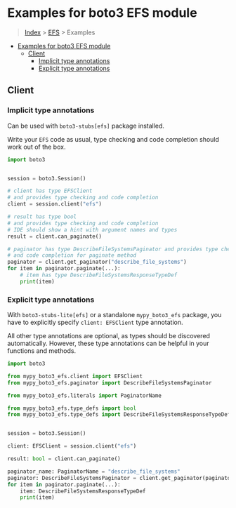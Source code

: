 <a id="examples-for-boto3-efs-module"></a>

# Examples for boto3 EFS module

> [Index](../README.md) > [EFS](./README.md) > Examples

- [Examples for boto3 EFS module](#examples-for-boto3-efs-module)
  - [Client](#client)
    - [Implicit type annotations](#implicit-type-annotations)
    - [Explicit type annotations](#explicit-type-annotations)

<a id="client"></a>

## Client

<a id="implicit-type-annotations"></a>

### Implicit type annotations

Can be used with `boto3-stubs[efs]` package installed.

Write your `EFS` code as usual, type checking and code completion should work
out of the box.

```python
import boto3


session = boto3.Session()

# client has type EFSClient
# and provides type checking and code completion
client = session.client("efs")

# result has type bool
# and provides type checking and code completion
# IDE should show a hint with argument names and types
result = client.can_paginate()

# paginator has type DescribeFileSystemsPaginator and provides type checking
# and code completion for paginate method
paginator = client.get_paginator("describe_file_systems")
for item in paginator.paginate(...):
    # item has type DescribeFileSystemsResponseTypeDef
    print(item)
```

<a id="explicit-type-annotations"></a>

### Explicit type annotations

With `boto3-stubs-lite[efs]` or a standalone `mypy_boto3_efs` package, you have
to explicitly specify `client: EFSClient` type annotation.

All other type annotations are optional, as types should be discovered
automatically. However, these type annotations can be helpful in your functions
and methods.

```python
import boto3

from mypy_boto3_efs.client import EFSClient
from mypy_boto3_efs.paginator import DescribeFileSystemsPaginator

from mypy_boto3_efs.literals import PaginatorName

from mypy_boto3_efs.type_defs import bool
from mypy_boto3_efs.type_defs import DescribeFileSystemsResponseTypeDef


session = boto3.Session()

client: EFSClient = session.client("efs")

result: bool = client.can_paginate()

paginator_name: PaginatorName = "describe_file_systems"
paginator: DescribeFileSystemsPaginator = client.get_paginator(paginator_name)
for item in paginator.paginate(...):
    item: DescribeFileSystemsResponseTypeDef
    print(item)
```
